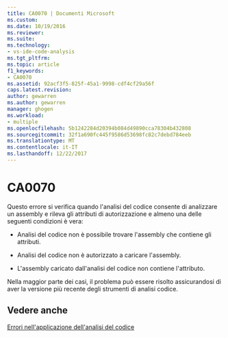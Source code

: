 ```yaml
---
title: CA0070 | Documenti Microsoft
ms.custom: 
ms.date: 10/19/2016
ms.reviewer: 
ms.suite: 
ms.technology:
- vs-ide-code-analysis
ms.tgt_pltfrm: 
ms.topic: article
f1_keywords:
- CA0070
ms.assetid: 92acf3f5-825f-45a1-9998-cdf4cf29a56f
caps.latest.revision: 
author: gewarren
ms.author: gewarren
manager: ghogen
ms.workload:
- multiple
ms.openlocfilehash: 5b1242284d20394b084d49890cca78304b432808
ms.sourcegitcommit: 32f1a690fc445f9586d53698fc82c7debd784eeb
ms.translationtype: MT
ms.contentlocale: it-IT
ms.lasthandoff: 12/22/2017
---
```

# <a name="ca0070"></a>CA0070
Questo errore si verifica quando l'analisi del codice consente di analizzare un assembly e rileva gli attributi di autorizzazione e almeno una delle seguenti condizioni è vera:  
  
-   Analisi del codice non è possibile trovare l'assembly che contiene gli attributi.  
  
-   Analisi del codice non è autorizzato a caricare l'assembly.  
  
-   L'assembly caricato dall'analisi del codice non contiene l'attributo.  
  
 Nella maggior parte dei casi, il problema può essere risolto assicurandosi di aver la versione più recente degli strumenti di analisi codice.  
  
## <a name="see-also"></a>Vedere anche  
 [Errori nell'applicazione dell'analisi del codice](../code-quality/code-analysis-application-errors.md)   
